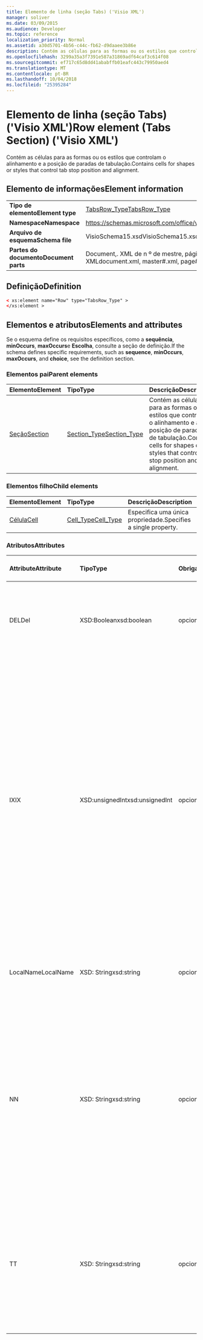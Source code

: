 ```yaml
---
title: Elemento de linha (seção Tabs) ('Visio XML')
manager: soliver
ms.date: 03/09/2015
ms.audience: Developer
ms.topic: reference
localization_priority: Normal
ms.assetid: a30d5701-4b56-c44c-fb62-d9daaee3b86e
description: Contém as células para as formas ou os estilos que controlam o alinhamento e a posição de paradas de tabulação.
ms.openlocfilehash: 3299a35a3f7391e587a31869adf64caf3c614f08
ms.sourcegitcommit: ef717c65d8dd41ababffb01eafc443c79950aed4
ms.translationtype: MT
ms.contentlocale: pt-BR
ms.lasthandoff: 10/04/2018
ms.locfileid: "25395284"
---
```

# <a name="row-element-tabs-section-visio-xml"></a><span data-ttu-id="dbe24-103">Elemento de linha (seção Tabs) ('Visio XML')</span><span class="sxs-lookup"><span data-stu-id="dbe24-103">Row element (Tabs Section) ('Visio XML')</span></span>

<span data-ttu-id="dbe24-104">Contém as células para as formas ou os estilos que controlam o alinhamento e a posição de paradas de tabulação.</span><span class="sxs-lookup"><span data-stu-id="dbe24-104">Contains cells for shapes or styles that control tab stop position and alignment.</span></span>
  
## <a name="element-information"></a><span data-ttu-id="dbe24-105">Elemento de informações</span><span class="sxs-lookup"><span data-stu-id="dbe24-105">Element information</span></span>

|||
|:-----|:-----|
|<span data-ttu-id="dbe24-106">**Tipo de elemento**</span><span class="sxs-lookup"><span data-stu-id="dbe24-106">**Element type**</span></span> <br/> |[<span data-ttu-id="dbe24-107">TabsRow_Type</span><span class="sxs-lookup"><span data-stu-id="dbe24-107">TabsRow_Type</span></span>](tabsrow_type-complextypevisio-xml.md) <br/> |
|<span data-ttu-id="dbe24-108">**Namespace**</span><span class="sxs-lookup"><span data-stu-id="dbe24-108">**Namespace**</span></span> <br/> |https://schemas.microsoft.com/office/visio/2012/main  <br/> |
|<span data-ttu-id="dbe24-109">**Arquivo de esquema**</span><span class="sxs-lookup"><span data-stu-id="dbe24-109">**Schema file**</span></span> <br/> |<span data-ttu-id="dbe24-110">VisioSchema15.xsd</span><span class="sxs-lookup"><span data-stu-id="dbe24-110">VisioSchema15.xsd</span></span>  <br/> |
|<span data-ttu-id="dbe24-111">**Partes do documento**</span><span class="sxs-lookup"><span data-stu-id="dbe24-111">**Document parts**</span></span> <br/> |<span data-ttu-id="dbe24-112">Document,. XML de n º de mestre, página # XML</span><span class="sxs-lookup"><span data-stu-id="dbe24-112">document.xml, master#.xml, page#.xml</span></span>  <br/> |
   
## <a name="definition"></a><span data-ttu-id="dbe24-113">Definição</span><span class="sxs-lookup"><span data-stu-id="dbe24-113">Definition</span></span>

```XML
< xs:element name="Row" type="TabsRow_Type" >
</xs:element >
```

## <a name="elements-and-attributes"></a><span data-ttu-id="dbe24-114">Elementos e atributos</span><span class="sxs-lookup"><span data-stu-id="dbe24-114">Elements and attributes</span></span>

<span data-ttu-id="dbe24-115">Se o esquema define os requisitos específicos, como a **sequência**, **minOccurs**, **maxOccurs**e **Escolha**, consulte a seção de definição.</span><span class="sxs-lookup"><span data-stu-id="dbe24-115">If the schema defines specific requirements, such as **sequence**, **minOccurs**, **maxOccurs**, and **choice**, see the definition section.</span></span> 
  
### <a name="parent-elements"></a><span data-ttu-id="dbe24-116">Elementos pai</span><span class="sxs-lookup"><span data-stu-id="dbe24-116">Parent elements</span></span>

|<span data-ttu-id="dbe24-117">**Elemento**</span><span class="sxs-lookup"><span data-stu-id="dbe24-117">**Element**</span></span>|<span data-ttu-id="dbe24-118">**Tipo**</span><span class="sxs-lookup"><span data-stu-id="dbe24-118">**Type**</span></span>|<span data-ttu-id="dbe24-119">**Descrição**</span><span class="sxs-lookup"><span data-stu-id="dbe24-119">**Description**</span></span>|
|:-----|:-----|:-----|
|[<span data-ttu-id="dbe24-120">Seção</span><span class="sxs-lookup"><span data-stu-id="dbe24-120">Section</span></span>](section-element-sheet_type-complextypevisio-xml.md) <br/> |[<span data-ttu-id="dbe24-121">Section_Type</span><span class="sxs-lookup"><span data-stu-id="dbe24-121">Section_Type</span></span>](section_type-complextypevisio-xml.md) <br/> |<span data-ttu-id="dbe24-122">Contém as células para as formas ou os estilos que controlam o alinhamento e a posição de paradas de tabulação.</span><span class="sxs-lookup"><span data-stu-id="dbe24-122">Contains cells for shapes or styles that control tab stop position and alignment.</span></span>  <br/> |
   
### <a name="child-elements"></a><span data-ttu-id="dbe24-123">Elementos filho</span><span class="sxs-lookup"><span data-stu-id="dbe24-123">Child elements</span></span>

|<span data-ttu-id="dbe24-124">**Elemento**</span><span class="sxs-lookup"><span data-stu-id="dbe24-124">**Element**</span></span>|<span data-ttu-id="dbe24-125">**Tipo**</span><span class="sxs-lookup"><span data-stu-id="dbe24-125">**Type**</span></span>|<span data-ttu-id="dbe24-126">**Descrição**</span><span class="sxs-lookup"><span data-stu-id="dbe24-126">**Description**</span></span>|
|:-----|:-----|:-----|
|[<span data-ttu-id="dbe24-127">Célula</span><span class="sxs-lookup"><span data-stu-id="dbe24-127">Cell</span></span>](cell-element-tabs-sectionvisio-xml.md) <br/> |[<span data-ttu-id="dbe24-128">Cell_Type</span><span class="sxs-lookup"><span data-stu-id="dbe24-128">Cell_Type</span></span>](cell_type-complextypevisio-xml.md) <br/> |<span data-ttu-id="dbe24-129">Especifica uma única propriedade.</span><span class="sxs-lookup"><span data-stu-id="dbe24-129">Specifies a single property.</span></span>  <br/> |
   
### <a name="attributes"></a><span data-ttu-id="dbe24-130">Atributos</span><span class="sxs-lookup"><span data-stu-id="dbe24-130">Attributes</span></span>

|<span data-ttu-id="dbe24-131">**Attribute**</span><span class="sxs-lookup"><span data-stu-id="dbe24-131">**Attribute**</span></span>|<span data-ttu-id="dbe24-132">**Tipo**</span><span class="sxs-lookup"><span data-stu-id="dbe24-132">**Type**</span></span>|<span data-ttu-id="dbe24-133">**Obrigatório**</span><span class="sxs-lookup"><span data-stu-id="dbe24-133">**Required**</span></span>|<span data-ttu-id="dbe24-134">**Descrição**</span><span class="sxs-lookup"><span data-stu-id="dbe24-134">**Description**</span></span>|<span data-ttu-id="dbe24-135">**Valores possíveis**</span><span class="sxs-lookup"><span data-stu-id="dbe24-135">**Possible values**</span></span>|
|:-----|:-----|:-----|:-----|:-----|
|<span data-ttu-id="dbe24-136">DEL</span><span class="sxs-lookup"><span data-stu-id="dbe24-136">Del</span></span>  <br/> |<span data-ttu-id="dbe24-137">XSD:Boolean</span><span class="sxs-lookup"><span data-stu-id="dbe24-137">xsd:boolean</span></span>  <br/> |<span data-ttu-id="dbe24-138">opcional</span><span class="sxs-lookup"><span data-stu-id="dbe24-138">optional</span></span>  <br/> |<span data-ttu-id="dbe24-139">Especifica se uma linha que seria contrário herdada de uma forma mestra foi excluída.</span><span class="sxs-lookup"><span data-stu-id="dbe24-139">Specifies whether a row that would otherwise be inherited from a master shape has been deleted.</span></span>  <br/> |<span data-ttu-id="dbe24-140">Valores do tipo xsd:boolean.</span><span class="sxs-lookup"><span data-stu-id="dbe24-140">Values of the xsd:boolean type.</span></span>  <br/> |
|<span data-ttu-id="dbe24-141">IX</span><span class="sxs-lookup"><span data-stu-id="dbe24-141">IX</span></span>  <br/> |<span data-ttu-id="dbe24-142">XSD:unsignedInt</span><span class="sxs-lookup"><span data-stu-id="dbe24-142">xsd:unsignedInt</span></span>  <br/> |<span data-ttu-id="dbe24-143">opcional</span><span class="sxs-lookup"><span data-stu-id="dbe24-143">optional</span></span>  <br/> |<span data-ttu-id="dbe24-144">Especifica o identificador baseada em um para a linha.</span><span class="sxs-lookup"><span data-stu-id="dbe24-144">Specifies the one-based identifier for the row.</span></span> <span data-ttu-id="dbe24-145">Ele deve ser unqiue e maior do que outros identificadores na mesma seção. O atributo IX é usado somente para as seções de caractere, Conexão, campo, FillGradient, geometria, camada, LineGradient, parágrafo, revisor, zero e guias.</span><span class="sxs-lookup"><span data-stu-id="dbe24-145">It should be unqiue and greater than other identifiers in the same section.The IX attribute is only used for the Character, Connection, Field, FillGradient, Geometry, Layer, LineGradient, Paragraph, Reviewer, Scratch, and Tabs sections.</span></span> <span data-ttu-id="dbe24-146">Uma linha só pode ter um dos atributos IX ou N.</span><span class="sxs-lookup"><span data-stu-id="dbe24-146">A row can only have one of the IX or N attributes.</span></span>  <br/> |<span data-ttu-id="dbe24-147">Valores do tipo xsd:unsignedInt.</span><span class="sxs-lookup"><span data-stu-id="dbe24-147">Values of the xsd:unsignedInt type.</span></span>  <br/> |
|<span data-ttu-id="dbe24-148">LocalName</span><span class="sxs-lookup"><span data-stu-id="dbe24-148">LocalName</span></span>  <br/> |<span data-ttu-id="dbe24-149">XSD: String</span><span class="sxs-lookup"><span data-stu-id="dbe24-149">xsd:string</span></span>  <br/> |<span data-ttu-id="dbe24-150">opcional</span><span class="sxs-lookup"><span data-stu-id="dbe24-150">optional</span></span>  <br/> |<span data-ttu-id="dbe24-151">Especifica o nome exclusivo do dependentes de idioma da linha.</span><span class="sxs-lookup"><span data-stu-id="dbe24-151">Specifies the unique language-dependent name of the row.</span></span>  <br/> |<span data-ttu-id="dbe24-152">Valores do tipo xsd: String.</span><span class="sxs-lookup"><span data-stu-id="dbe24-152">Values of the xsd:string type.</span></span>  <br/> |
|<span data-ttu-id="dbe24-153">N</span><span class="sxs-lookup"><span data-stu-id="dbe24-153">N</span></span>  <br/> |<span data-ttu-id="dbe24-154">XSD: String</span><span class="sxs-lookup"><span data-stu-id="dbe24-154">xsd:string</span></span>  <br/> |<span data-ttu-id="dbe24-155">opcional</span><span class="sxs-lookup"><span data-stu-id="dbe24-155">optional</span></span>  <br/> |<span data-ttu-id="dbe24-156">Especifica o nome exclusivo do independente do idioma da linha. O atributo N é usado somente para as seções do usuário, propriedade, ações, controle, Conexão, hiperlink e ActionTag.</span><span class="sxs-lookup"><span data-stu-id="dbe24-156">Specifies the unique language-independent name of the row.The N attribute is only used for the User, Property, Actions, Control, Connection, Hyperlink, and ActionTag sections.</span></span> <span data-ttu-id="dbe24-157">Uma linha só pode ter um dos atributos IX ou N.</span><span class="sxs-lookup"><span data-stu-id="dbe24-157">A row can only have one of the IX or N attributes.</span></span>  <br/> |<span data-ttu-id="dbe24-158">Valores do tipo xsd: String.</span><span class="sxs-lookup"><span data-stu-id="dbe24-158">Values of the xsd:string type.</span></span>  <br/> |
|<span data-ttu-id="dbe24-159">T</span><span class="sxs-lookup"><span data-stu-id="dbe24-159">T</span></span>  <br/> |<span data-ttu-id="dbe24-160">XSD: String</span><span class="sxs-lookup"><span data-stu-id="dbe24-160">xsd:string</span></span>  <br/> |<span data-ttu-id="dbe24-161">opcional</span><span class="sxs-lookup"><span data-stu-id="dbe24-161">optional</span></span>  <br/> |<span data-ttu-id="dbe24-162">Especifica o tipo do caminho geométrico representado por linha e usada na visualização de geometria.</span><span class="sxs-lookup"><span data-stu-id="dbe24-162">Specifies the type of the geometric path represented by the row and used in geometry visualization.</span></span> <span data-ttu-id="dbe24-163">O atributo T é usado apenas para a seção Geometry.</span><span class="sxs-lookup"><span data-stu-id="dbe24-163">The T attribute is only used for the Geometry section.</span></span>  <br/> |<span data-ttu-id="dbe24-164">Valores do tipo xsd: String.</span><span class="sxs-lookup"><span data-stu-id="dbe24-164">Values of the xsd:string type.</span></span>  <br/> |
   

